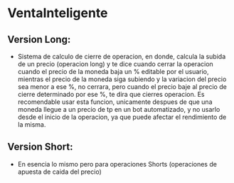 # VentaInteligente
## Version Long:
* Sistema de calculo de cierre de operacion, en donde, calcula la subida de un precio (operacion long) y te dice cuando cerrar la operacion cuando el precio de la moneda baja un % editable por el usuario, mientras el precio de la moneda siga subiendo y la variacion del precio sea menor a ese %, no cerrara, pero cuando el precio baje al precio de cierre determinado por ese %, te dira que cierres operacion. Es recomendable usar esta funcion, unicamente despues de que una moneda llegue a un precio de tp en un bot automatizado, y no usarlo desde el inicio de la operacion, ya que puede afectar el rendimiento de la misma.
## Version Short:
* En esencia lo mismo pero para operaciones Shorts (operaciones de apuesta de caida del precio)
